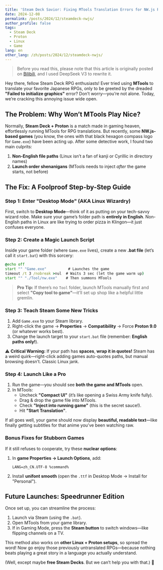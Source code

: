 ```yaml
---
title: 'Steam Deck Savior: Fixing MTools Translation Errors for NW.js RPGs Running on Proton'
date: 2024-12-08
permalink: /posts/2024/12/steamdeck-nwjs/
author_profile: false
tags:
  - Steam Deck
  - Proton
  - Linux
  - Game
lang: en
other_lang: /zh/posts/2024/12/steamdeck-nwjs/
---
```


> Before you read this, please note that this article is originally posted on [Bilibili](https://www.bilibili.com/opus/1008510169969065984), and I used DeepSeek V3 to rewrite it.

Hey there, fellow Steam Deck RPG enthusiasts! Ever tried using **MTools** to translate your favorite Japanese RPGs, only to be greeted by the dreaded **"Failed to initialize graphics"** error? Don’t worry—you’re not alone. Today, we’re cracking this annoying issue wide open.  

## **The Problem: Why Won’t MTools Play Nice?**  

Normally, **Steam Deck + Proton** is a match made in gaming heaven, effortlessly running MTools for RPG translations. But recently, some **NW.js-based games** (you know, the ones with that black hexagon compass logo for `Game.exe`) have been acting up. After some detective work, I found two main culprits:  

1. **Non-English file paths** (Linux isn’t a fan of kanji or Cyrillic in directory names)  
2. **Launch order shenanigans** (MTools needs to inject *after* the game starts, not before)  

## **The Fix: A Foolproof Step-by-Step Guide**  

### **Step 1: Enter "Desktop Mode" (AKA Linux Wizardry)**  
First, switch to **Desktop Mode**—think of it as putting on your tech-savvy wizard robe. Make sure your game’s folder path is **entirely in English**. Non-English paths in Linux are like trying to order pizza in Klingon—it just confuses everyone.  

### **Step 2: Create a Magic Launch Script**  
Inside your game folder (where `Game.exe` lives), create a new **.bat file** (let’s call it `start.bat`) with this sorcery:  

```bat
@echo off  
start "" "Game.exe"          # Launches the game  
timeout /t 3 /nobreak >nul  # Waits 3 sec (let the game warm up)  
start "" "./Tool/nw.exe"    # Then summons MTools  
```  

> **Pro Tip:** If there’s no `Tool` folder, launch MTools manually first and select **"Copy tool to game"**—it’ll set up shop like a helpful little gremlin.  

### **Step 3: Teach Steam Some New Tricks**  
1. Add `Game.exe` to your Steam library.  
2. Right-click the game → **Properties** → **Compatibility** → Force **Proton 9.0** (or whatever works best).  
3. Change the launch target to your `start.bat` file (remember: **English paths only!**).  

⚠️ **Critical Warning:** If your path has **spaces**, **wrap it in quotes!** Steam has a weird quirk—right-click adding games auto-quotes paths, but manual browsing doesn’t. Classic Linux jank.  

### **Step 4: Launch Like a Pro**  
1. Run the game—you should see **both the game and MTools** open.  
2. In MTools:  
   - Uncheck **"Compact UI"** (it’s like opening a Swiss Army knife fully).  
   - Drag & drop the game file into MTools.  
   - Check **"Inject into running game"** (this is the secret sauce!).  
   - Hit **"Start Translation"**.  

If all goes well, your game should now display **beautiful, readable text**—like finally getting subtitles for that anime you’ve been watching raw.  

### **Bonus Fixes for Stubborn Games**  
If it still refuses to cooperate, try these **nuclear options**:  
1. In **game Properties → Launch Options**, add:  
   ```
   LANG=zh_CN.UTF-8 %command%
   ```  
2. Install **unifont smooth** (open the `.ttf` in Desktop Mode → Install for "Personal").  

## **Future Launches: Speedrunner Edition**  
Once set up, you can streamline the process:  
1. Launch via Steam (using the `.bat`).  
2. Open MTools from your game library.  
3. If in Gaming Mode, press the **Steam button** to switch windows—like flipping channels on a TV.  

This method also works on **other Linux + Proton setups**, so spread the word! Now go enjoy those previously untranslated RPGs—because nothing beats playing a great story in a language you actually understand.  

(Well, except maybe **free Steam Decks**. But we can’t help you with that.) 🚀
